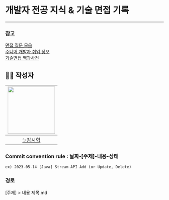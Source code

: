 # 개발자 전공 지식 & 기술 면접 기록

---

### 참고

[면접 질문 모음](https://github.com/Lob-dev/Junior-Back-end-Developer-Concepts/blob/main/Job%20interview.md) <br>
[주니어 개발자 취업 정보](https://github.com/jojoldu/junior-recruit-scheduler) <br>
[기술면접 백과사전](https://github.com/gyoogle/tech-interview-for-developer)

## 🙋‍♂️ 작성자
| [<img src="https://avatars.githubusercontent.com/u/79829085?v=4" width="150px;" alt=""/>](https://github.com/Si-Hyeak-KANG) |
|:---------------------------------------------------------------------------------------------------------------------------:|
|                                          [✨강시혁](https://github.com/Si-Hyeak-KANG)                                           |


### Commit convention rule : 날짜-[주제]-내용-상태
`ex) 2023-05-14 [Java] Stream API Add (or Update, Delete)`

### 경로
[주제] > 내용 제목.md
